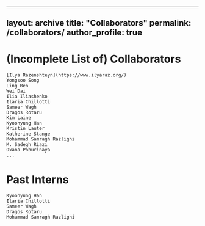 
---
layout: archive
title: "Collaborators"
permalink: /collaborators/
author_profile: true
---

# (Incomplete List of) Collaborators 
	[Ilya Razenshteyn](https://www.ilyaraz.org/)
	Yongsoo Song
	Ling Ren
	Wei Dai
	Ilia Iliashenko
	Ilaria Chillotti 
	Sameer Wagh 
	Dragos Rotaru 
	Kim Laine 
	Kyoohyung Han 
	Kristin Lauter
	Katherine Stange
	Mohammad Samragh Razlighi
	M. Sadegh Riazi
	Oxana Poburinaya
	... 




# Past Interns 
	Kyoohyung Han 
	Ilaria Chillotti 
	Sameer Wagh 
	Dragos Rotaru 
	Mohammad Samragh Razlighi
